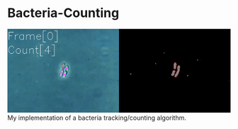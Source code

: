 # Bacteria-Counting
![](filtered_bacteria.gif)
My implementation of a bacteria tracking/counting algorithm. 

